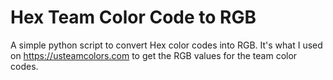 # Hex Team Color Code to RGB
A simple python script to convert Hex color codes into RGB. It's what I used on https://usteamcolors.com to get the RGB values for the team color codes.
